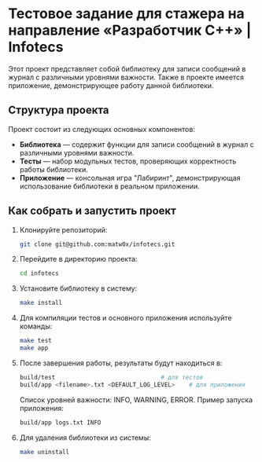 # Тестовое задание для стажера на направление «Разработчик C++» | Infotecs

Этот проект представляет собой библиотеку для записи сообщений в журнал с различными уровнями важности. Также в проекте имеется приложение, демонстрирующее работу данной библиотеки.

## Структура проекта

Проект состоит из следующих основных компонентов:

- **Библиотека** — содержит функции для записи сообщений в журнал с различными уровнями важности.
- **Тесты** — набор модульных тестов, проверяющих корректность работы библиотеки.
- **Приложение** — консольная игра "Лабиринт", демонстрирующая использование библиотеки в реальном приложении.

## Как собрать и запустить проект

1. Клонируйте репозиторий:

   ```bash
   git clone git@github.com:matw0x/infotecs.git
   ```

2. Перейдите в директорию проекта:

   ```bash
   cd infotecs
   ```

3. Установите библиотеку в систему:

   ```bash
   make install
   ```

4. Для компиляции тестов и основного приложения используйте команды:

   ```bash
   make test
   make app
   ```

5. После завершения работы, результаты будут находиться в:

   ```bash
   build/test                              # для тестов
   build/app <filename>.txt <DEFAULT_LOG_LEVEL>    # для приложения
   ```

   Список уровней важности: INFO, WARNING, ERROR.
   Пример запуска приложения:

   ```bash
   build/app logs.txt INFO
   ```

6. Для удаления библиотеки из системы:
   ```bash
   make uninstall
   ```
